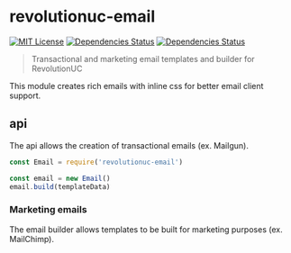 # revolutionuc-email

[![MIT License](https://img.shields.io/github/license/revolutionuc/revolutionuc-email.svg?maxAge=2592000)]()
[![Dependencies Status](https://david-dm.org/revolutionuc/revolutionuc-email/status.svg)](https://david-dm.org/revolutionuc/revolutionuc-email)
[![Dependencies Status](https://david-dm.org/revolutionuc/revolutionuc-email/dev-status.svg)](https://david-dm.org/revolutionuc/revolutionuc-email?type=dev)

> Transactional and marketing email templates and builder for RevolutionUC

This module creates rich emails with inline css for better email client support.

## api

The api allows the creation of transactional emails (ex. Mailgun).

```javascript
const Email = require('revolutionuc-email')

const email = new Email()
email.build(templateData)
```

### Marketing emails

The email builder allows templates to be built for marketing purposes (ex. MailChimp).
